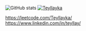 
<!---
Teyllayka/Teyllayka is a ✨ special ✨ repository because its `README.md` (this file) appears on your GitHub profile.
You can click the Preview link to take a look at your changes. hihihia
--->
![GitHub stats](https://github-readme-stats.vercel.app/api?username=Teyllayka&show_icons=true&theme=blue-green)
[![Teyllayka](https://github-readme-stats.vercel.app/api/top-langs/?username=Teyllayka&hide=html&layout=compact&theme=blue-green)](https://github.com/Teyllayka/)



https://leetcode.com/Teyllayka/    
https://www.linkedin.com/in/teyllay/
